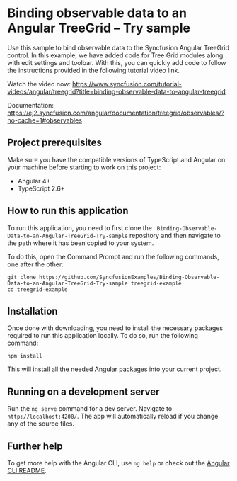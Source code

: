 # Binding observable data to an Angular TreeGrid – Try sample

Use this sample to bind observable data to the Syncfusion Angular TreeGrid control. In this example, we have added code for Tree Grid modules along with edit settings and toolbar. With this, you can quickly add code to follow the instructions provided in the following tutorial video link.

Watch the video now: https://www.syncfusion.com/tutorial-videos/angular/treegrid?title=binding-observable-data-to-angular-treegrid

Documentation: https://ej2.syncfusion.com/angular/documentation/treegrid/observables/?no-cache=1#observables


## Project prerequisites
Make sure you have the compatible versions of TypeScript and Angular on your machine before starting to work on this project:
* Angular 4+
* TypeScript 2.6+

## How to run this application
To run this application, you need to first clone the ` Binding-Observable-Data-to-an-Angular-TreeGrid-Try-sample` repository and then navigate to the path where it has been copied to your system.

To do this, open the Command Prompt and run the following commands, one after the other:

```
git clone https://github.com/SyncfusionExamples/Binding-Observable-Data-to-an-Angular-TreeGrid-Try-sample treegrid-example
cd treegrid-example
```

## Installation
Once done with downloading, you need to install the necessary packages required to run this application locally. To do so, run the following command:

```
npm install
```
This will install all the needed Angular packages into your current project.

## Running on a development server
Run the `ng serve` command for a dev server. Navigate to `http://localhost:4200/`. The app will automatically reload if you change any of the source files.

## Further help

To get more help with the Angular CLI, use `ng help` or check out the [Angular CLI README](https://github.com/angular/angular-cli/blob/master/README.md).

